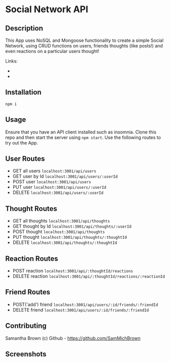   # Social Network API

  ## Description

  This App uses NoSQL and Mongoose functionality to create a simple Social Network, using CRUD functions on users, friends thoughts (like posts!) and even reactions on a particular users thought!

  Links: 
  
-

-

  ## Installation
  
  ```
  npm i
  ```

  ## Usage

  Ensure that you have an API client installed such as insomnia. Clone this repo and then start the server using `npm start`. Use the following routes to try out the App.

   User Routes
   ---
   - GET all users `localhost:3001/api/users`
   - GET user by Id `localhost:3001/api/users/:userId`
   - POST user `localhost:3001/api/users`
   - PUT user `localhost:3001/api/users/:userId`
   - DELETE `localhost:3001/api/users/:userId`

   Thought Routes
   ---
   - GET all thoughts `localhost:3001/api/thoughts`
   - GET thought by Id `localhost:3001/api/thoughts/:userId`
   - POST thought `localhost:3001/api/thoughts`
   - PUT thought `localhost:3001/api/thoughts/:thoughtId`
   - DELETE `localhost:3001/api/thoughts/:thoughtId`

   Reaction Routes
   ---
   - POST reaction `localhost:3001/api/:thoughtId/reactions`
   - DELETE reaction `localhost:3001/api/:thoughtId/reactions/:reactionId`

   Friend Routes
   ---
   - POST('add') friend `localhost:3001/api/users/:id/friends/:friendId`
   - DELETE friend `localhost:3001/api/users/:id/friends/:friendId`


  ## Contributing
  
 Samantha Brown (c) Github - https://github.com/SamMichBrown

## Screenshots
